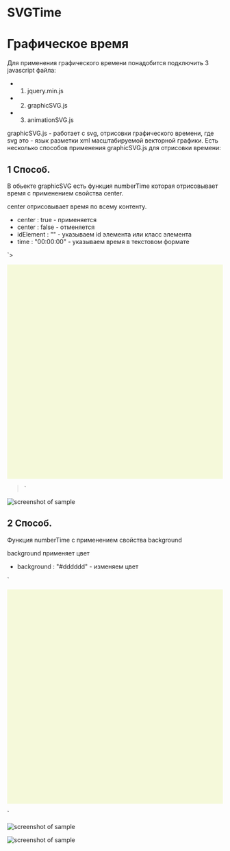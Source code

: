 # SVGTime
# Графическое время

Для применения графического времени понадобится подключить 3 javascript файла:
* 1. jquery.min.js
* 2. graphicSVG.js
* 3. animationSVG.js


graphicSVG.js - работает c svg, отрисовки графического времени, где svg это - язык разметки xml масштабируемой векторной графики.
Есть несколько способов применения graphicSVG.js для отрисовки времени:

## 1 Способ.
В обьекте graphicSVG есть функция numberTime которая отрисовывает время c применением свойства center.

center отрисовывает время по всему контенту.
* center : true - применяется
* center : false - отменяется
* idElement : "" - указываем id элемента или класс элемента
* time : "00:00:00" - указываем время в текстовом формате

`><div id="number" style="background: #f5f9da; height: 500px; width: 100%;"></div>
> <script>
>	new graphicSVG().numberTime({
>		idElement : "#number",
>		center: true,
>		time: "22:31:11",
>	});
> </script>`

![screenshot of sample](http://nikol73.esy.es/gitHub/img/number0_center.jpg)

## 2 Способ.
Функция numberTime c применением свойства background

background применяет цвет
* background : "#dddddd" - изменяем цвет

`<div id="number" style="background: #f5f9da; height: 500px; width: 100%;"></div>
<script>
	new graphicSVG().numberTime({
		idElement : "#number",
		time: "22:31:11",
		background: "orange"
	});
</script>`
![screenshot of sample](http://nikol73.esy.es/gitHub/img/number0_background.jpg)


![screenshot of sample](http://nikol73.esy.es/gitHub/img/number0.gif)
